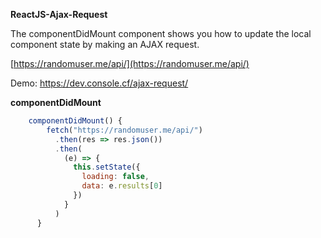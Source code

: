 **ReactJS-Ajax-Request**

The componentDidMount component shows you how to update the local component state by making an AJAX request.

[https://randomuser.me/api/](https://randomuser.me/api/)

Demo: https://dev.console.cf/ajax-request/

**componentDidMount**

```javascript
    componentDidMount() {
        fetch("https://randomuser.me/api/")
          .then(res => res.json())
          .then(
            (e) => {
              this.setState({
                loading: false,
                data: e.results[0]
              })
            }
          )
      }
```